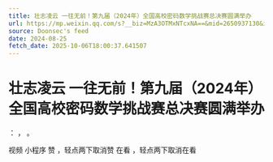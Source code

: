 ```yaml
---
title: 壮志凌云 一往无前！第九届（2024年）全国高校密码数学挑战赛总决赛圆满举办
url: https://mp.weixin.qq.com/s?__biz=MzA3OTMxNTcxNA==&mid=2650937130&idx=1&sn=ea4c5ba402630cdd6e7d023b6287ed0c
source: Doonsec's feed
date: 2024-08-25
fetch_date: 2025-10-06T18:00:37.641507
---
```


# 壮志凌云 一往无前！第九届（2024年）全国高校密码数学挑战赛总决赛圆满举办

：
，
。

视频
小程序
赞
，轻点两下取消赞
在看
，轻点两下取消在看